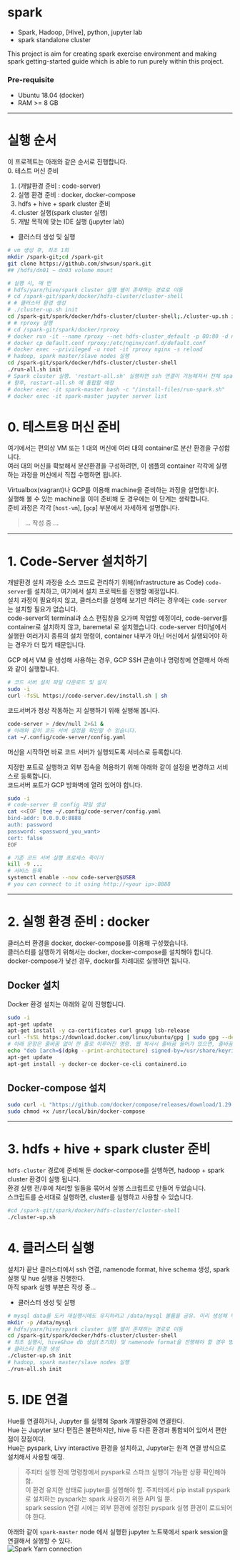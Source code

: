 # spark

- Spark, Hadoop, [Hive], python, jupyter lab  
- spark standalone cluster  
  
This project is aim for creating spark exercise environment and making spark getting-started guide which is able to run purely within this project.  

### Pre-requisite

- Ubuntu 18.04 (docker)
- RAM >= 8 GB  


---  
 
# 실행 순서  
이 프로젝트는 아래와 같은 순서로 진행합니다.  
0. 테스트 머신 준비  
1. (개발환경 준비 : code-server)
2. 실행 환경 준비 : docker, docker-compose    
3. hdfs + hive + spark cluster 준비   
4. cluster 실행(spark cluster 실행) 
5. 개발 목적에 맞는 IDE 실행 (jupyter lab)  
  
- 클러스터 생성 및 실행  
```bash
# vm 생성 후, 최초 1회  
mkdir /spark-git;cd /spark-git
git clone https://github.com/shwsun/spark.git 
## /hdfs/dn01 ~ dn03 volume mount  

# 실행 시, 매 번  
# hdfs/yarn/hive/spark cluster 실행 쉘이 존재하는 경로로 이동
# cd /spark-git/spark/docker/hdfs-cluster/cluster-shell  
# # 클러스터 환경 생성 
# ./cluster-up.sh init 
cd /spark-git/spark/docker/hdfs-cluster/cluster-shell;./cluster-up.sh init  
# # rproxy 실행 
# cd /spark-git/spark/docker/rproxy 
# docker run -it --name rproxy --net hdfs-cluster_default -p 80:80 -d nginx  
# docker cp default.conf rproxy:/etc/nginx/conf.d/default.conf
# docker exec --privileged -u root -it rproxy nginx -s reload
# hadoop, spark master/slave nodes 실행  
cd /spark-git/spark/docker/hdfs-cluster/cluster-shell 
./run-all.sh init 
# Spark cluster 실행. 'restart-all.sh' 실행하면 ssh 연결이 가능해져서 전체 spark node 한번에 실행 가능.  
# 향후, restart-all.sh 에 통합할 예정  
# docker exec -it spark-master bash -c "/install-files/run-spark.sh"
# docker exec -it spark-master jupyter server list
```
  
# 0. 테스트용 머신 준비  
여기에서는 편의상 VM 또는 1 대의 머신에 여러 대의 container로 분산 환경을 구성합니다.  
여러 대의 머신을 확보해서 분산환경을 구성하려면, 이 샘플의 container 각각에 실행하는 과정을 머신에서 직접 수행하면 됩니다.  
    
Virtualbox(vagrant)나 GCP를 이용해 machine을 준비하는 과정을 설명합니다.  
실행해 볼 수 있는 machine을 이미 준비해 둔 경우에는 이 단계는 생략합니다.  
준비 과정은 각각 [`host-vm`], [`gcp`] 부분에서 자세하게 설명합니다.  
> ... 작성 중 ...  
  
--- 

# 1. Code-Server 설치하기  
개발환경 설치 과정을 소스 코드로 관리하기 위해(Infrastructure as Code) `code-server`를 설치하고, 여기에서 설치 프로젝트를 진행할 예정입니다.   
설치 과정이 필요하지 않고, 클러스터를 실행해 보기만 하려는 경우에는 `code-server`는 설치할 필요가 없습니다.  
code-server의 terminal과 소스 편집창을 오가며 작업할 예정이라, code-server를 container로 설치하지 않고, baremetal 로 설치했습니다. 
code-server 터미널에서 실행한 여러가지 종류의 설치 명령이, container 내부가 아닌 머신에서 실행되어야 하는 경우가 더 많기 때문입니다.  
     
GCP 에서 VM 을 생성해 사용하는 경우, GCP SSH 콘솔이나 명령창에 연결해서 아래와 같이 실행합니다.  
```bash
# 코드 서버 설치 파일 다운로드 및 설치  
sudo -i
curl -fsSL https://code-server.dev/install.sh | sh
```
코드서버가 정상 작동하는 지 실행하기 위해 실행해 봅니다.  
```bash
code-server > /dev/null 2>&1 &
# 아래와 같이 코드 서버 설정을 확인할 수 있습니다. 
cat ~/.config/code-server/config.yaml
```
  
머신을 시작하면 바로 코드 서버가 실행되도록 서비스로 등록합니다.  
  
지정한 포트로 실행하고 외부 접속을 허용하기 위해 아래와 같이 설정을 변경하고 서비스로 등록합니다.   
코드서버 포트가 GCP 방화벽에 열려 있어야 합니다.  
```bash
sudo -i
# code-server 용 config 파일 생성  
cat <<EOF |tee ~/.config/code-server/config.yaml
bind-addr: 0.0.0.0:8888
auth: password
password: <password_you_want>
cert: false
EOF

# 기존 코드 서버 실행 프로세스 죽이기
kill -9 ...
# 서비스 등록 
systemctl enable --now code-server@$USER
# you can connect to it using http://<your ip>:8888 
```
  
---
# 2. 실행 환경 준비 : docker  
클러스터 환경을 docker, docker-compose를 이용해 구성했습니다.  
클러스터를 실행하기 위해서는 docker, docker-compose를 설치해야 합니다.  
docker-compose가 낯선 경우, docker를 차례대로 실행하면 됩니다.  
  
## Docker 설치  
Docker 환경 설치는 아래와 같이 진행합니다.  
```bash
sudo -i
apt-get update  
apt-get install -y ca-certificates curl gnupg lsb-release
curl -fsSL https://download.docker.com/linux/ubuntu/gpg | sudo gpg --dearmor -o /usr/share/keyrings/docker-archive-keyring.gpg
# 아래 문장은 줄바꿈 없이 한 줄로 이루어진 명령. 웹 복사시 줄바꿈 들어가 있으면, 줄바꿈 없애야 함.  
echo "deb [arch=$(dpkg --print-architecture) signed-by=/usr/share/keyrings/docker-archive-keyring.gpg] https://download.docker.com/linux/ubuntu $(lsb_release -cs) stable" | sudo tee /etc/apt/sources.list.d/docker.list > /dev/null
apt-get update
apt-get install -y docker-ce docker-ce-cli containerd.io
```
## Docker-compose 설치  
```bash
sudo curl -L "https://github.com/docker/compose/releases/download/1.29.2/docker-compose-$(uname -s)-$(uname -m)" -o /usr/local/bin/docker-compose
sudo chmod +x /usr/local/bin/docker-compose
```
  
---  
# 3. hdfs + hive + spark cluster 준비  
`hdfs-cluster` 경로에 준비해 둔 docker-compose를 실행하면, hadoop + spark cluster 환경이 실행 됩니다.  
환경 실행 전/후에 처리할 일들을 묶어서 실행 스크립트로 만들어 두었습니다.  
스크립트를 순서대로 실행하면, cluster를 실행하고 사용할 수 있습니다.  
```bash
#cd /spark-git/spark/docker/hdfs-cluster/cluster-shell 
./cluster-up.sh 
```
  
# 4. 클러스터 실행  
설치가 끝난 클러스터에서 ssh 연결, namenode format, hive schema 생성, spark 실행 및 hue 실행을 진행한다.  
아직 spark 실행 부분은 작성 중...  
  
- 클러스터 생성 및 실행  
```bash
# mysql data를 도커 재실행시에도 유지하려고 /data/mysql 볼륨을 공유. 미리 생성해 두어야. 
mkdir -p /data/mysql
# hdfs/yarn/hive/spark cluster 실행 쉘이 존재하는 경로로 이동
cd /spark-git/spark/docker/hdfs-cluster/cluster-shell  
# 최초 실행시, hive&hue db 생성(초기화) 및 namenode format을 진행해야 할 경우 명령에 init 옵션을 추가. 
# 클러스터 환경 생성 
./cluster-up.sh init
# hadoop, spark master/slave nodes 실행  
./run-all.sh init
```
  
# 5. IDE 연결  
Hue를 연결하거나, Jupyter 를 실행해 Spark 개발환경에 연결한다.  
Hue 는 Jupyter 보다 편집은 불편하지만, hive 등 다른 환경과 통합되어 있어서 편한 점이 장점이다.  
Hue는 pyspark, Livy interactive 환경을 설치하고, Jupyter는 원격 연결 방식으로 설치해서 사용할 예정.  
  
> 주피터 실행 전에 명령창에서 pyspark로 스파크 실행이 가능한 상황 확인해야 함.  
> 이 환경 유지한 상태로 jupyter를 실행해야 함. 
> 주피터에서 pip install pyspark로 설치하는 pyspark는 spark 사용하기 위한 API 일 뿐.  
> spark session 연결 시에는 외부 환경에 설정된 pyspark 실행 환경이 로드되어야 한다.  
  
아래와 같이 `spark-master` node 에서 실행한 jupyter 노트북에서 spark session을 연결해서 실행할 수 있다.  
![Spark Yarn connection](./imgs/spark-yarn-connect.png)  


  